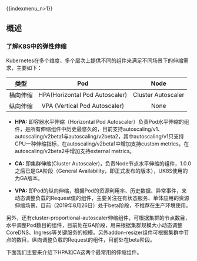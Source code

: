 {{indexmenu_n>1}}
## 概述

### 了解K8S中的弹性伸缩

Kubernetes在多个维度、多个层次上提供不同的组件来满足不同场景下的伸缩需求，主要如下：

| 类型    | Pod  | Node                |
|:-:|:-:|:-:|
| 横向伸缩  | HPA(Horizontal Pod Autoscaler)  | Cluster Autoscaler  |
| 纵向伸缩  | VPA (Vertical Pod Autoscaler) |None        |


* **HPA:** 即容器水平伸缩（Horizontal Pod Autoscaler）负责Pod水平伸缩的组件，是所有伸缩组件中历史最悠久的，目前支持autoscaling/v1、autoscaling/v2beta1与autoscaling/v2beta2，其中autoscaling/v1只支持CPU一种伸缩指标，在autoscaling/v2beta1中增加支持custom metrics，在autoscaling/v2beta2中增加支持external metrics。

* **CA:**  即集群伸缩(Cluster Autoscaler)，负责Node节点水平伸缩的组件，1.0.0之后已是GA阶段（General Availability，即正式发布的版本），UK8S使用的为GA版本。

* **VPA:** 即Pod的纵向伸缩，根据Pod的资源利用率、历史数据、异常事件，来动态调整负载的Request值的组件，主要关注在有状态服务、单体应用的资源伸缩场景，目前（2019年8月26日）处于beta阶段，不推荐在生产环境使用。

另外，还有cluster-proportional-autoscaler伸缩组件，可根据集群的节点数目，水平调整Pod数目的组件，目前处在GA阶段，用来根据集群规模大小动态调整CoreDNS、Ingress等关键服务的规模。另外addon-resizer组件可根据集群中节点的数目，纵向调整负载的Request的组件，目前处在beta阶段。

下面我们主要来介绍下HPA和CA这两个最常用的伸缩组件。

